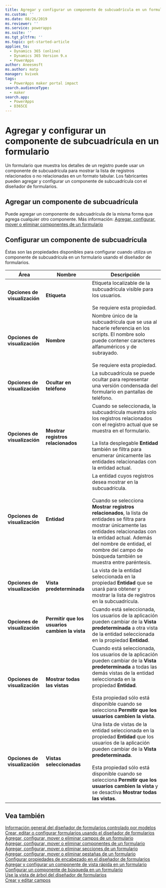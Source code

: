 ```yaml
---
title: Agregar y configurar un componente de subcuadrícula en un formulario | MicrosoftDocs
ms.custom: ''
ms.date: 08/26/2019
ms.reviewer: ''
ms.service: powerapps
ms.suite: ''
ms.tgt_pltfrm: ''
ms.topic: get-started-article
applies_to:
  - Dynamics 365 (online)
  - Dynamics 365 Version 9.x
  - PowerApps
author: Aneesmsft
ms.author: matp
manager: kvivek
tags:
  - PowerApps maker portal impact
search.audienceType:
  - maker
search.app:
  - PowerApps
  - D365CE
---
```




<!-- note from editor: I recommend removing the hyphen from "sub-grid" based on the style guide entry for sub: https://styleguides.azurewebsites.net/Styleguide/Read?id=2700&topicid=28872. I didn't change it here because I don't know how wide an impact that might have. -->


# <a name="add-and-configure-a-sub-grid-component-on-a-form"></a>Agregar y configurar un componente de subcuadrícula en un formulario  
Un formulario que muestra los detalles de un registro puede usar un componente de subcuadrícula para mostrar la lista de registros relacionados o no relacionadas en un formato tabular. Los fabricantes pueden agregar y configurar un componente de subcuadrícula con el diseñador de formularios.

## <a name="add-a-sub-grid-component"></a>Agregar un componente de subcuadrícula
Puede agregar un componente de subcuadrícula de la misma forma que agrega cualquier otro componente. Más información: [Agregar, configurar, mover o eliminar componentes de un formulario](add-move-configure-or-delete-components-on-form.md)

## <a name="configure-a-sub-grid-component"></a>Configurar un componente de subcuadrícula
Éstas son las propiedades disponibles para configurar cuando utiliza un componente de subcuadrícula en un formulario usando el diseñador de formularios.


|Área   |Nombre  |Descripción  |
|---------|---------|---------|
| **Opciones de visualización** | **Etiqueta** | Etiqueta localizable de la subcuadrícula visible para los usuarios. <br /><br />Se requiere esta propiedad.|
| **Opciones de visualización** |  **Nombre** |  Nombre único de la subcuadrícula que se usa al hacerle referencia en los scripts. El nombre solo puede contener caracteres alfanuméricos y de subrayado. <br /><br />Se requiere esta propiedad. |
| **Opciones de visualización** | **Ocultar en teléfono** |  La subcuadrícula se puede ocultar para representar una versión condensada del formulario en pantallas de teléfono. |
| **Opciones de visualización** | **Mostrar registros relacionados** |  Cuando se seleccionada, la subcuadrícula muestra solo los registros relacionados con el registro actual que se muestra en el formulario. <br /><br />La lista desplegable **Entidad** también se filtra para enumerar únicamente las entidades relacionadas con la entidad actual. |
| **Opciones de visualización** | **Entidad** |  La entidad cuyos registros desea mostrar en la subcuadrícula. <br /><br />Cuando se selecciona **Mostrar registros relacionados**, la lista de entidades se filtra para mostrar únicamente las entidades relacionadas con la entidad actual. Además del nombre de entidad, el nombre del campo de búsqueda también se muestra entre paréntesis. |
| **Opciones de visualización** | **Vista predeterminada** |  La vista de la entidad seleccionada en la propiedad **Entidad** que se usará para obtener y mostrar la lista de registros en la subcuadrícula. |
| **Opciones de visualización** | **Permitir que los usuarios cambien la vista** |  Cuando está seleccionada, los usuarios de la aplicación pueden cambiar de la **Vista predeterminada** a otra vista de la entidad seleccionada en la propiedad **Entidad**. |
| **Opciones de visualización** | **Mostrar todas las vistas** |  Cuando está seleccionada, los usuarios de la aplicación pueden cambiar de la **Vista predeterminada** a todas las demás vistas de la entidad seleccionada en la propiedad **Entidad**. <br /><br />Esta propiedad sólo está disponible cuando se selecciona **Permitir que los usuarios cambien la vista**. |
| **Opciones de visualización** | **Vistas seleccionadas** |  Una lista de vistas de la entidad seleccionada en la propiedad **Entidad** que los usuarios de la aplicación pueden cambiar de la **Vista predeterminada**. <br /><br />Esta propiedad sólo está disponible cuando se selecciona **Permitir que los usuarios cambien la vista** y se desactiva **Mostrar todas las vistas**. |

## <a name="see-also"></a>Vea también
[Información general del diseñador de formularios controlado por modelos](form-designer-overview.md)  
[Crear, editar o configurar formularios usando el diseñador de formularios](create-and-edit-forms.md)  
[Agregar, configurar, mover o eliminar campos de un formulario](add-move-or-delete-fields-on-form.md)  
[Agregar, configurar, mover o eliminar componentes de un formulario](add-move-configure-or-delete-components-on-form.md)  
[Agregar, configurar, mover o eliminar secciones de un formulario](add-move-or-delete-sections-on-form.md)  
[Agregar, configurar, mover o eliminar pestañas de un formulario](add-move-or-delete-tabs-on-form.md)  
[Configurar propiedades de encabezado en el diseñador de formularios](form-designer-header-properties.md)  
[Agregar y configurar un componente de vista rápida en un formulario](form-designer-add-configure-quickview.md)  
[Configurar un componente de búsqueda en un formulario](form-designer-add-configure-lookup.md)  
[Use la vista de árbol del diseñador de formularios](using-tree-view-on-form.md)  
[Crear y editar campos](../common-data-service/create-edit-field-portal.md)  

